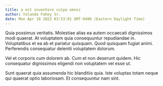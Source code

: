 ```yaml
---
title: a est inventore culpa omnis
author: Yolanda Fahey Sr.
date: Mon Apr 18 2022 03:53:01 GMT-0400 (Eastern Daylight Time)
---
```

Quia possimus veritatis. Molestiae alias ea autem occaecati dignissimos modi quaerat. At voluptatem quia consequuntur repudiandae in. Voluptatibus et ea ab et pariatur quisquam. Quod quisquam fugiat animi. Perferendis consequatur deleniti voluptatem dolorum.

 Vel et corporis cum dolorem ab. Cum et non deserunt quidem. Hic consequatur dignissimos eligendi non voluptatem vel esse ut.

 Sunt quaerat quia assumenda hic blanditiis quia. Iste voluptas totam neque qui quaerat optio laboriosam. Et consequuntur nam sint.